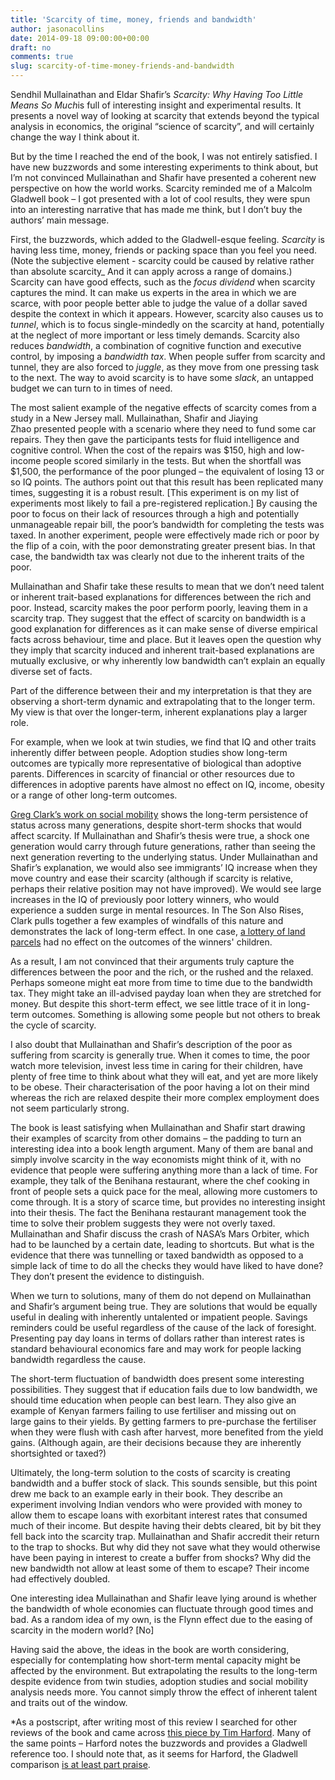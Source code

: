 ```yaml
---
title: 'Scarcity of time, money, friends and bandwidth'
author: jasonacollins
date: 2014-09-18 09:00:00+00:00
draft: no
comments: true
slug: scarcity-of-time-money-friends-and-bandwidth
---
```


Sendhil Mullainathan and Eldar Shafir’s *Scarcity: Why Having Too Little Means So Much*is full of interesting insight and experimental results. It presents a novel way of looking at scarcity that extends beyond the typical analysis in economics, the original “science of scarcity”, and will certainly change the way I think about it.

But by the time I reached the end of the book, I was not entirely satisfied. I have new buzzwords and some interesting experiments to think about, but I’m not convinced Mullainathan and Shafir have presented a coherent new perspective on how the world works. Scarcity reminded me of a Malcolm Gladwell book – I got presented with a lot of cool results, they were spun into an interesting narrative that has made me think, but I don’t buy the authors’ main message.

First, the buzzwords, which added to the Gladwell-esque feeling. *Scarcity* is having less time, money, friends or packing space than you feel you need. (Note the subjective element - scarcity could be caused by relative rather than absolute scarcity_ And it can apply across a range of domains.) Scarcity can have good effects, such as the *focus dividend* when scarcity captures the mind. It can make us experts in the area in which we are scarce, with poor people better able to judge the value of a dollar saved despite the context in which it appears. However, scarcity also causes us to *tunnel*, which is to focus single-mindedly on the scarcity at hand, potentially at the neglect of more important or less timely demands. Scarcity also reduces *bandwidth*, a combination of cognitive function and executive control, by imposing a *bandwidth tax*. When people suffer from scarcity and tunnel, they are also forced to *juggle*, as they move from one pressing task to the next. The way to avoid scarcity is to have some *slack*, an untapped budget we can turn to in times of need.

The most salient example of the negative effects of scarcity comes from a study in a New Jersey mall. Mullainathan, Shafir and Jiaying Zhao presented people with a scenario where they need to fund some car repairs. They then gave the participants tests for fluid intelligence and cognitive control. When the cost of the repairs was $150, high and low-income people scored similarly in the tests. But when the shortfall was $1,500, the performance of the poor plunged – the equivalent of losing 13 or so IQ points. The authors point out that this result has been replicated many times, suggesting it is a robust result. [This experiment is on my list of experiments most likely to fail a pre-registered replication.] By causing the poor to focus on their lack of resources through a high and potentially unmanageable repair bill, the poor’s bandwidth for completing the tests was taxed. In another experiment, people were effectively made rich or poor by the flip of a coin, with the poor demonstrating greater present bias. In that case, the bandwidth tax was clearly not due to the inherent traits of the poor.

Mullainathan and Shafir take these results to mean that we don’t need talent or inherent trait-based explanations for differences between the rich and poor. Instead, scarcity makes the poor perform poorly, leaving them in a scarcity trap. They suggest that the effect of scarcity on bandwidth is a good explanation for differences as it can make sense of diverse empirical facts across behaviour, time and place. But it leaves open the question why they imply that scarcity induced and inherent trait-based explanations are mutually exclusive, or why inherently low bandwidth can’t explain an equally diverse set of facts.

Part of the difference between their and my interpretation is that they are observing a short-term dynamic and extrapolating that to the longer term. My view is that over the longer-term, inherent explanations play a larger role.

For example, when we look at twin studies, we find that IQ and other traits inherently differ between people. Adoption studies show long-term outcomes are typically more representative of biological than adoptive parents. Differences in scarcity of financial or other resources due to differences in adoptive parents have almost no effect on IQ, income, obesity or a range of other long-term outcomes.

[Greg Clark’s work on social mobility](https://jasoncollins.blog/2014/09/30/the-genetic-basis-of-social-mobility/) shows the long-term persistence of status across many generations, despite short-term shocks that would affect scarcity. If Mullainathan and Shafir’s thesis were true, a shock one generation would carry through future generations, rather than seeing the next generation reverting to the underlying status. Under Mullainathan and Shafir’s explanation, we would also see immigrants’ IQ increase when they move country and ease their scarcity (although if scarcity is relative, perhaps their relative position may not have improved). We would see large increases in the IQ of previously poor lottery winners, who would experience a sudden surge in mental resources. In The Son Also Rises, Clark pulls together a few examples of windfalls of this nature and demonstrates the lack of long-term effect. In one case, [a lottery of land parcels](https://doi.org/10.1093/qje/qjw014) had no effect on the outcomes of the winners' children.

As a result, I am not convinced that their arguments truly capture the differences between the poor and the rich, or the rushed and the relaxed. Perhaps someone might eat more from time to time due to the bandwidth tax. They might take an ill-advised payday loan when they are stretched for money. But despite this short-term effect, we see little trace of it in long-term outcomes. Something is allowing some people but not others to break the cycle of scarcity.

I also doubt that Mullainathan and Shafir’s description of the poor as suffering from scarcity is generally true. When it comes to time, the poor watch more television, invest less time in caring for their children, have plenty of free time to think about what they will eat, and yet are more likely to be obese. Their characterisation of the poor having a lot on their mind whereas the rich are relaxed despite their more complex employment does not seem particularly strong.

The book is least satisfying when Mullainathan and Shafir start drawing their examples of scarcity from other domains – the padding to turn an interesting idea into a book length argument. Many of them are banal and simply involve scarcity in the way economists might think of it, with no evidence that people were suffering anything more than a lack of time. For example, they talk of the Benihana restaurant, where the chef cooking in front of people sets a quick pace for the meal, allowing more customers to come through. It is a story of scarce time, but provides no interesting insight into their thesis. The fact the Benihana restaurant management took the time to solve their problem suggests they were not overly taxed. Mullainathan and Shafir discuss the crash of NASA’s Mars Orbiter, which had to be launched by a certain date, leading to shortcuts. But what is the evidence that there was tunnelling or taxed bandwidth as opposed to a simple lack of time to do all the checks they would have liked to have done? They don’t present the evidence to distinguish.

When we turn to solutions, many of them do not depend on Mullainathan and Shafir’s argument being true. They are solutions that would be equally useful in dealing with inherently untalented or impatient people. Savings reminders could be useful regardless of the cause of the lack of foresight. Presenting pay day loans in terms of dollars rather than interest rates is standard behavioural economics fare and may work for people lacking bandwidth regardless the cause.

The short-term fluctuation of bandwidth does present some interesting possibilities. They suggest that if education fails due to low bandwidth, we should time education when people can best learn. They also give an example of Kenyan farmers failing to use fertiliser and missing out on large gains to their yields. By getting farmers to pre-purchase the fertiliser when they were flush with cash after harvest, more benefited from the yield gains. (Although again, are their decisions because they are inherently shortsighted or taxed?)

Ultimately, the long-term solution to the costs of scarcity is creating bandwidth and a buffer stock of slack. This sounds sensible, but this point drew me back to an example early in their book. They describe an experiment involving Indian vendors who were provided with money to allow them to escape loans with exorbitant interest rates that consumed much of their income. But despite having their debts cleared, bit by bit they fell back into the scarcity trap. Mullainathan and Shafir accredit their return to the trap to shocks. But why did they not save what they would otherwise have been paying in interest to create a buffer from shocks? Why did the new bandwidth not allow at least some of them to escape? Their income had effectively doubled.

One interesting idea Mullainathan and Shafir leave lying around is whether the bandwidth of whole economies can fluctuate through good times and bad. As a random idea of my own, is the Flynn effect due to the easing of scarcity in the modern world? [No]

Having said the above, the ideas in the book are worth considering, especially for contemplating how short-term mental capacity might be affected by the environment. But extrapolating the results to the long-term despite evidence from twin studies, adoption studies and social mobility analysis needs more. You cannot simply throw the effect of inherent talent and traits out of the window.

*As a postscript, after writing most of this review I searched for other reviews of the book and came across [this piece by Tim Harford](http://timharford.com/2013/09/scarce-tactics-2/). Many of the same points – Harford notes the buzzwords and provides a Gladwell reference too. I should note that, as it seems for Harford, the Gladwell comparison [is at least part praise](https://jasoncollins.blog/2013/10/14/in-praise-of-malcolm-gladwell/).